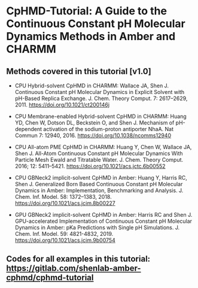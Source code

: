 # CpHMD-Tutorial: A Guide to the Continuous Constant pH Molecular Dynamics Methods in Amber and CHARMM

## Methods covered in this tutorial [v1.0]
  - CPU Hybrid-solvent CpHMD in CHARMM: Wallace JA, Shen J. Continuous Constant pH Molecular Dynamics in Explicit Solvent with pH-Based Replica Exchange. J. Chem. Theory Comput. 7: 2617–2629, 2011. https://doi.org/10.1021/ct200146j
  
  - CPU Membrane-enabled Hybrid-solvent CpHMD in CHARMM: Huang YD, Chen W, Dotson DL, Beckstein O, and Shen J. Mechanism of pH-dependent activation of the sodium-proton antiporter NhaA. Nat Commun 7: 12940, 2016. https://doi.org/10.1038/ncomms12940

  - CPU All-atom PME CpHMD in CHARMM: Huang Y, Chen W, Wallace JA, Shen J. All-Atom Continuous Constant pH Molecular Dynamics With Particle Mesh Ewald and
Titratable Water. J. Chem. Theory Comput. 2016; 12: 5411–5421. https://doi.org/10.1021/acs.jctc.6b00552

  - CPU GBNeck2 implicit-solvent CpHMD in Amber: Huang Y, Harris RC, Shen J. Generalized Born Based Continuous Constant pH Molecular Dynamics in Amber: Implementation, Benchmarking and Analysis. J. Chem. Inf. Model. 58: 1372–1383, 2018. https://doi.org/10.1021/acs.jcim.8b00227

  - GPU GBNeck2 implicit-solvent CpHMD in Amber: Harris RC and Shen J. GPU-accelerated Implementation of Continuous Constant pH Molecular Dynamics in Amber: pKa Predictions with Single pH Simulations. J. Chem. Inf. Model. 59: 4821-4832, 2019.  https://doi.org/10.1021/acs.jcim.9b00754

## Codes for all examples in this tutorial: https://gitlab.com/shenlab-amber-cphmd/cphmd-tutorial
